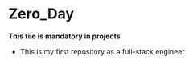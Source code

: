 # Zero_Day

**This file is mandatory in projects**

- This is my first repository as a full-stack engineer
